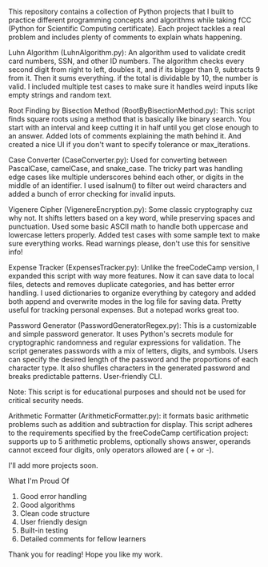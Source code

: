 This repository contains a collection of Python projects that I built to practice different programming concepts and algorithms while taking fCC (Python for Scientific Computing certificate). Each project tackles a real problem and includes plenty of comments to explain whats happening.

Luhn Algorithm (LuhnAlgorithm.py): An algorithm used to validate credit card numbers, SSN, and other ID numbers. The algorithm checks every second digit from right to left, doubles it, and if its bigger than 9, subtracts 9 from it. Then it sums everything. if the total is dividable by 10, the number is valid. I included multiple test cases to make sure it handles weird inputs like empty strings and random text.

Root Finding by Bisection Method (RootByBisectionMethod.py): This script finds square roots using a method that is basically like binary search. You start with an interval and keep cutting it in half until you get close enough to an answer. Added lots of comments explaining the math behind it. And created a nice UI if you don't want to specify tolerance or max_iterations.

Case Converter (CaseConverter.py): Used for converting between PascalCase, camelCase, and snake_case. The tricky part was handling edge cases like multiple underscores behind each other, or digits in the middle of an identifier. I used isalnum() to filter out weird characters and added a bunch of error checking for invalid inputs.

Vigenere Cipher (VigenereEncryption.py): Some classic cryptography cuz why not. It shifts letters based on a key word, while preserving spaces and punctuation. Used some basic ASCII math to handle both uppercase and lowercase letters properly. Added test cases with some sample text to make sure everything works. Read warnings please, don't use this for sensitive info!

Expense Tracker (ExpensesTracker.py): Unlike the freeCodeCamp version, I expanded this script with way more features. Now it can save data to local files, detects and removes duplicate categories, and has better error handling. I used dictionaries to organize everything by category and added both append and overwrite modes in the log file for saving data. Pretty useful for tracking personal expenses. But a notepad works great too.

Password Generator (PasswordGeneratorRegex.py): This is a customizable and simple password generator. It uses Python's secrets module for cryptographic randomness and regular expressions for validation. The script generates passwords with a mix of letters, digits, and symbols. Users can specify the desired length of the password and the proportions of each character type. It also shuflles characters in the generated password and breaks predictable patterns. User-friendly CLI.

Note: This script is for educational purposes and should not be used for critical security needs.

Arithmetic Formatter (ArithmeticFormatter.py): it formats basic arithmetic problems such as addition and subtraction for display. This script adheres to the requirements specified by the freeCodeCamp certification project: supports up to 5 arithmetic problems, optionally shows answer, operands cannot exceed four digits, only operators allowed are ( + or -).

I'll add more projects soon.

What I'm Proud Of
1) Good error handling
2) Good algorithms
3) Clean code structure
4) User friendly design
5) Built-in testing
6) Detailed comments for fellow learners

Thank you for reading! Hope you like my work.
